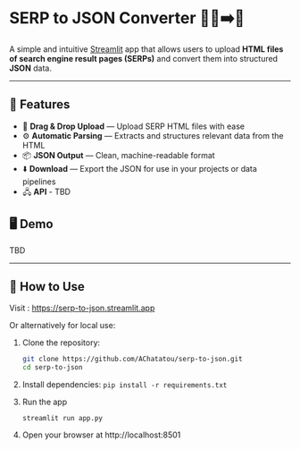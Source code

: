 # SERP to JSON Converter 🕵️‍♂️➡️📄

A simple and intuitive [Streamlit](https://streamlit.io) app that allows users to upload **HTML files of search engine result pages (SERPs)** and convert them into structured **JSON** data.

---

## 🚀 Features

- 🔄 **Drag & Drop Upload** — Upload SERP HTML files with ease
- ⚙️ **Automatic Parsing** — Extracts and structures relevant data from the HTML
- 📦 **JSON Output** — Clean, machine-readable format
- ⬇️ **Download** — Export the JSON for use in your projects or data pipelines
- 🖧 **API** - TBD

## 🖥️ Demo

TBD

---

## 📂 How to Use

Visit : https://serp-to-json.streamlit.app

Or alternatively for local use:

1. Clone the repository:
   ```bash
   git clone https://github.com/AChatatou/serp-to-json.git
   cd serp-to-json
   ```
2. Install dependencies:
   `pip install -r requirements.txt`
3. Run the app

   ```
   streamlit run app.py

   ```

4. Open your browser at http://localhost:8501

